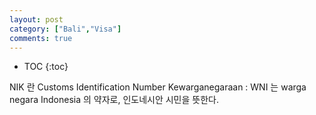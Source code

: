 ```yaml
---
layout: post
category: ["Bali","Visa"]
comments: true
---
```


* TOC
{:toc}


NIK 란 Customs Identification Number
Kewarganegaraan : WNI 는 warga negara Indonesia 의 약자로, 인도네시안 시민을 뜻한다.